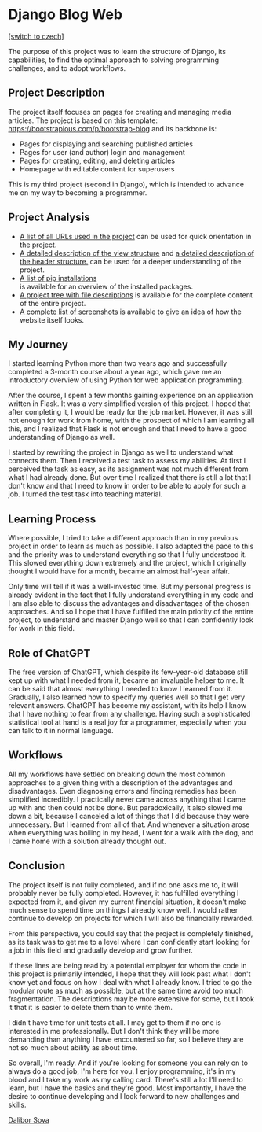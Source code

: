 # Django Blog Web
[[switch to czech]](../README.md)

The purpose of this project was to learn the structure of Django, its capabilities, 
to find the optimal approach to solving programming challenges, and to adopt workflows.


## Project Description

The project itself focuses on pages for creating and managing media articles. 
The project is based on this template: https://bootstrapious.com/p/bootstrap-blog and its backbone is:

- Pages for displaying and searching published articles
- Pages for user (and author) login and management
- Pages for creating, editing, and deleting articles
- Homepage with editable content for superusers

This is my third project (second in Django), which is intended to advance me on my way to becoming a programmer.


## Project Analysis

- [A list of all URLs used in the project](01_url_list_[en].md) 
can be used for quick orientation in the project.
- [A detailed description of the view structure](02_view_list_[en].md) 
and [a detailed description of the header structure.](04_header_[en].md) 
can be used for a deeper understanding of the project.
- [A list of pip installations](03_pip_install_[en].md)  
is available for an overview of the installed packages.
- [A project tree with file descriptions](05_tree_[en].md) 
is available for the complete content of the entire project.
- [A complete list of screenshots](06_screenshots_[en].md) 
is available to give an idea of how the website itself looks.



## My Journey

I started learning Python more than two years ago and successfully completed a 3-month course about a year ago, 
which gave me an introductory overview of using Python for web application programming.

After the course, I spent a few months gaining experience on an application written in Flask. 
It was a very simplified version of this project. 
I hoped that after completing it, I would be ready for the job market. 
However, it was still not enough for work from home, with the prospect of which I am learning all this, 
and I realized that Flask is not enough and that I need to have a good understanding of Django as well.

I started by rewriting the project in Django as well to understand what connects them. 
Then I received a test task to assess my abilities. At first I perceived the task as easy, 
as its assignment was not much different from what I had already done. 
But over time I realized that there is still a lot that I don't know 
and that I need to know in order to be able to apply for such a job. 
I turned the test task into teaching material.


## Learning Process

Where possible, I tried to take a different approach than in my previous project in order to learn as much as possible. 
I also adapted the pace to this and the priority was to understand everything so that I fully understood it. 
This slowed everything down extremely and the project, 
which I originally thought I would have for a month, became an almost half-year affair.

Only time will tell if it was a well-invested time. 
But my personal progress is already evident in the fact that I fully understand everything in my code 
and I am also able to discuss the advantages and disadvantages of the chosen approaches. 
And so I hope that I have fulfilled the main priority of the entire project, 
to understand and master Django well so that I can confidently look for work in this field.

## Role of ChatGPT

The free version of ChatGPT, which despite its few-year-old database still kept up 
with what I needed from it, became an invaluable helper to me. 
It can be said that almost everything I needed to know I learned from it. 
Gradually, I also learned how to specify my queries well so that I get very relevant answers. 
ChatGPT has become my assistant, with its help I know that I have nothing to fear from any challenge. 
Having such a sophisticated statistical tool at hand is a real joy for a programmer, 
especially when you can talk to it in normal language.

## Workflows

All my workflows have settled on breaking down the most common approaches 
to a given thing with a description of the advantages and disadvantages. 
Even diagnosing errors and finding remedies has been simplified incredibly. 
I practically never came across anything that I came up with and then could not be done. 
But paradoxically, it also slowed me down a bit, 
because I canceled a lot of things that I did because they were unnecessary. 
But I learned from all of that. 
And whenever a situation arose when everything was boiling in my head, 
I went for a walk with the dog, and I came home with a solution already thought out.

## Conclusion

The project itself is not fully completed, and if no one asks me to, it will probably never be fully completed.
However, it has fulfilled everything I expected from it, and given my current financial situation, 
it doesn't make much sense to spend time on things I already know well.
I would rather continue to develop on projects for which I will also be financially rewarded.

From this perspective, you could say that the project is completely finished, 
as its task was to get me to a level where I can confidently start looking for a job in this field 
and gradually develop and grow further.

If these lines are being read by a potential employer for whom the code in this project is primarily intended, 
I hope that they will look past what I don't know yet and focus on how I deal with what I already know.
I tried to go the modular route as much as possible, but at the same time avoid too much fragmentation.
The descriptions may be more extensive for some, but I took it that it is easier to delete them than to write them.

I didn't have time for unit tests at all. I may get to them if no one is interested in me professionally.
But I don't think they will be more demanding than anything I have encountered so far, 
so I believe they are not so much about ability as about time.

So overall, I'm ready. And if you're looking for someone you can rely on to always do a good job, I'm here for you.
I enjoy programming, it's in my blood and I take my work as my calling card.
There's still a lot I'll need to learn, but I have the basics and they're good.
Most importantly, I have the desire to continue developing and I look forward to new challenges and skills.

[Dalibor Sova](https://www.linkedin.com/in/dalibor-sudip-sova/)

